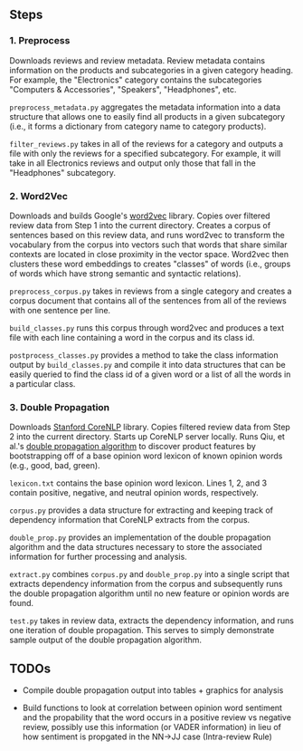 ## Steps

### 1. Preprocess

Downloads reviews and review metadata. Review metadata contains information on the products and subcategories in a given category heading. For example, the "Electronics" category contains the subcategories "Computers & Accessories", "Speakers", "Headphones", etc.

`preprocess_metadata.py` aggregates the metadata information into a data structure that allows one to easily find all products in a given subcategory (i.e., it forms a dictionary from category name to category products).

`filter_reviews.py` takes in all of the reviews for a category and outputs a file with only the reviews for a specified subcategory. For example, it will take in all Electronics reviews and output only those that fall in the "Headphones" subcategory.


### 2. Word2Vec

Downloads and builds Google's [word2vec](https://code.google.com/archive/p/word2vec/) library. Copies over filtered review data from Step 1 into the current directory. Creates a corpus of sentences based on this review data, and runs word2vec to transform the vocabulary from the corpus into vectors such that words that share similar contexts are located in close proximity in the vector space. Word2vec then clusters these word embeddings to creates "classes" of words (i.e., groups of words which have strong semantic and syntactic relations).

`preprocess_corpus.py` takes in reviews from a single category and creates a corpus document that contains all of the sentences from all of the reviews with one sentence per line.

`build_classes.py` runs this corpus through word2vec and produces a text file with each line containing a word in the corpus and its class id.

`postprocess_classes.py` provides a method to take the class information output by `build_classes.py` and compile it into data structures that can be easily queried to find the class id of a given word or a list of all the words in a particular class.


### 3. Double Propagation

Downloads [Stanford CoreNLP](https://stanfordnlp.github.io/CoreNLP/) library. Copies filtered review data from Step 2 into the current directory. Starts up CoreNLP server locally. Runs Qiu, et al.'s [double propagation algorithm](https://dl.acm.org/citation.cfm?id=1970422) to discover product features by bootstrapping off of a base opinion word lexicon of known opinion words (e.g., good, bad, green).

`lexicon.txt` contains the base opinion word lexicon. Lines 1, 2, and 3 contain positive, negative, and neutral opinion words, respectively.

`corpus.py` provides a data structure for extracting and keeping track of dependency information that CoreNLP extracts from the corpus.

`double_prop.py` provides an implementation of the double propagation algorithm and the data structures necessary to store the associated information for further processing and analysis.

`extract.py` combines `corpus.py` and `double_prop.py` into a single script that extracts dependency information from the corpus and subsequently runs the double propagation algorithm until no new feature or opinion words are found.

`test.py` takes in review data, extracts the dependency information, and runs one iteration of double propagation. This serves to simply demonstrate sample output of the double propagation algorithm.


## TODOs

* Compile double propagation output into tables + graphics for analysis

* Build functions to look at correlation between opinion word sentiment and the propability that the word occurs in a positive review vs negative review, possibly use this information (or VADER information) in lieu of how sentiment is propgated in the NN->JJ case (Intra-review Rule)
